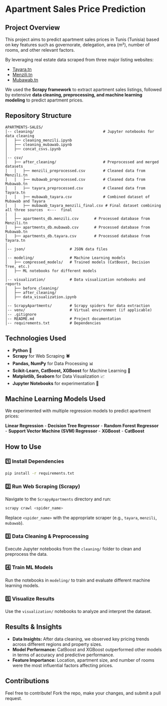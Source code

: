# Apartment Sales Price Prediction

## Project Overview

This project aims to predict apartment sales prices in Tunis (Tunisia) based on key features such as governorate, delegation, area (m²), number of rooms, and other relevant factors. 

By leveraging real estate data scraped from three major listing websites:

- [Tayara.tn](https://www.tayara.tn/)
- [Menzili.tn](https://www.menzili.tn/)
- [Mubawab.tn](https://www.mubawab.tn/)

We used the **Scrapy framework** to extract apartment sales listings, followed by extensive **data cleaning, preprocessing, and machine learning modeling** to predict apartment prices.

## Repository Structure

```
APARTMENTS-SALES/
│-- cleaning/                               # Jupyter notebooks for data cleaning
│   ├── cleaning_menzili.ipynb
│   ├── cleaning_mubawab.ipynb
│   ├── concat_csvs.ipynb
│
│-- csv/
│   ├── after_cleaning/                     # Preprocessed and merged datasets
│   │   ├── menzili_preprocessed.csv        # Cleaned data from Menzili.tn
│   │   ├── mubawab_preprocessed.csv        # Cleaned data from Mubawab.tn
│   │   ├── tayara_preprocessed.csv         # Cleaned data from Tayara.tn
│   │   ├── mubawab_tayara.csv              # Combined dataset of Mubawab and Tayara
│   │   ├── mubawab_tayara_menzili_final.csv # Final dataset combining all three sources  <---  final
|   |
│   ├── apartments_db.menzili.csv       # Processed database from Menzili.tn
│   ├── apartments_db.mubawab.csv       # Processed database from Mubawab.tn
│   ├── apartments_db.tayara.csv        # Processed database from Tayara.tn
│
│-- json/                    # JSON data files
│
│-- modeling/                # Machine Learning models
│   ├── compressed_models/   # Trained models (CatBoost, Decision Tree, etc.)
│   ├── ML notebooks for different models
│
│-- visualization/           # Data visualization notebooks and reports
│   ├── before_cleaning/
│   ├── after_cleaning/
│   ├── data_visualization.ipynb
│
│-- ScrapyApartments/        # Scrapy spiders for data extraction
│-- venv/                    # Virtual environment (if applicable)
│-- .gitignore
│-- README.md                # Project documentation
│-- requirements.txt         # Dependencies
```

## Technologies Used

- **Python** 🐍
- **Scrapy** for Web Scraping 🕷️
- **Pandas, NumPy** for Data Processing 📊
- **Scikit-Learn, CatBoost, XGBoost** for Machine Learning 🤖
- **Matplotlib, Seaborn** for Data Visualization 📈
- **Jupyter Notebooks** for experimentation 📑

## Machine Learning Models Used

We experimented with multiple regression models to predict apartment prices:

**Linear Regression** - **Decision Tree Regressor** - **Random Forest Regressor** - **Support Vector Machine (SVM) Regressor** - **XGBoost** - **CatBoost**

## How to Use

### 1️⃣ Install Dependencies

```bash
pip install -r requirements.txt
```

### 2️⃣ Run Web Scraping (Scrapy)

Navigate to the `ScrapyApartments` directory and run:

```bash
scrapy crawl <spider_name>
```

Replace `<spider_name>` with the appropriate scraper (e.g., `tayara`, `menzili`, `mubawab`).

### 3️⃣ Data Cleaning & Preprocessing

Execute Jupyter notebooks from the `cleaning/` folder to clean and preprocess the data.

### 4️⃣ Train ML Models

Run the notebooks in `modeling/` to train and evaluate different machine learning models.

### 5️⃣ Visualize Results

Use the `visualization/` notebooks to analyze and interpret the dataset.

## Results & Insights

- **Data Insights:** After data cleaning, we observed key pricing trends across different regions and property sizes.
- **Model Performance:** CatBoost and XGBoost outperformed other models in terms of accuracy and predictive performance.
- **Feature Importance:** Location, apartment size, and number of rooms were the most influential factors affecting prices.

## Contributions

Feel free to contribute! Fork the repo, make your changes, and submit a pull request.
